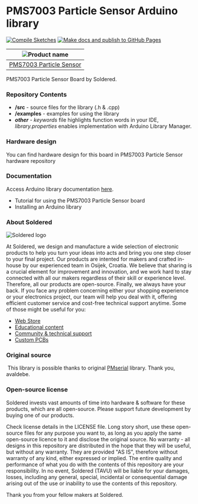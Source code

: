 # PMS7003 Particle Sensor Arduino library

[![Compile Sketches](http://github-actions.40ants.com/e-radionicacom/Soldered-PMS7003-Particle-Sensor-Arduino-Library/matrix.svg?branch=dev&only=Compile%20Sketches)](https://github.com/e-radionicacom/Soldered-PMS7003-Particle-Sensor-Arduino-Library/actions/workflows/compile_test.yml)
[![Make docs and publish to GitHub Pages](https://github.com/e-radionicacom/Soldered-PMS7003-Particle-Sensor-Arduino-Library/actions/workflows/make_docs.yml/badge.svg?branch=dev)](https://github.com/e-radionicacom/Soldered-PMS7003-Particle-Sensor-Arduino-Library/actions/workflows/make_docs.yml)

| ![Product name](https://upload.wikimedia.org/wikipedia/commons/8/8f/Example_image.svg)          |
| :---------------------------------------------------------------------------------------------: |
| [PMS7003 Particle Sensor](https://www.solde.red/333058)                                         |

PMS7003 Particle Sensor Board by Soldered.

### Repository Contents
- **/src** - source files for the library (.h & .cpp)
- **/examples** - examples for using the library
- ***other*** - *keywords* file highlights function words in your IDE, *library.properties* enables implementation with Arduino Library Manager.

### Hardware design
You can find hardware design for this board in PMS7003 Particle Sensor hardware repository

### Documentation

Access Arduino library documentation [here](https://e-radionicacom.github.io/Soldered-PMS7003-Particle-Sensor-Arduino-Library/).

- Tutorial for using the PMS7003 Particle Sensor board
- Installing an Arduino library

### About Soldered
![Soldered logo](https://raw.githubusercontent.com/e-radionicacom/Soldered-PMS7003-Particle-Sensor-Arduino-Library/dev/extras/Logo%20horizontal-2.svg)

At Soldered, we design and manufacture a wide selection of electronic products to help you turn your ideas into acts and bring you one step closer to your final project. Our products are intented for makers and crafted in-house by our experienced team in Osijek, Croatia. We believe that sharing is a crucial element for improvement and innovation, and we work hard to stay connected with all our makers regardless of their skill or experience level. Therefore, all our products are open-source. Finally, we always have your back. If you face any problem concerning either your shopping experience or your electronics project, our team will help you deal with it, offering efficient customer service and cost-free technical support anytime. Some of those might be useful for you:

- [Web Store](https://www.soldered.com)
- [Educational content](https://learn.soldered.com)
- [Community & technical support](https://community.soldered.com)
- [Custom PCBs](https://pcb.soldered.com)


### Original source
​
This library is possible thanks to original [PMserial](https://github.com/avaldebe/PMserial) library. Thank you, avaldebe. 


### Open-source license
Soldered invests vast amounts of time into hardware & software for these products, which are all open-source. Please support future development by buying one of our products. 

Check license details in the LICENSE file. Long story short, use these open-source files for any purpose you want to, as long as you apply the same open-source licence to it and disclose the original source. No warranty - all designs in this repository are distributed in the hope that they will be useful, but without any warranty. They are provided "AS IS", therefore without warranty of any kind, either expressed or implied. The entire quality and performance of what you do with the contents of this repository are your responsibility. In no event, Soldered (TAVU) will be liable for your damages, losses, including any general, special, incidental or consequential damage arising out of the use or inability to use the contents of this repository. 

Thank you from your fellow makers at Soldered.

